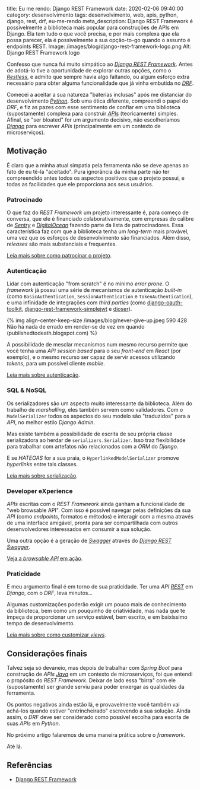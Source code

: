 title: Eu me rendo: Django REST Framework
date: 2020-02-06 09:40:00
category: desenvolvimento
tags: desenvolvimento, web, apis, python, django, rest, drf, eu-me-rendo
meta_description: Django REST Framework é possivelmente a biblioteca mais popular para construções de APIs em Django. Ela tem tudo o que você precisa, e por mais complexa que ela possa parecer, ela é possivelmente a sua opção-to-go quando o assunto é endpoints REST.
Image: /images/blog/django-rest-framework-logo.png
Alt: Django REST Framework logo

Confesso que nunca fui muito simpático ao [_Django REST Framework_](https://www.django-rest-framework.org/ "Visite a página oficial do projeto"). Antes de adotá-lo tive a oportunidade de explorar outras opções, como o [_Restless_]({filename}construindo-apis-em-django-com-restless.md "Leia mais sobre o Restless"), e admito que sempre havia algo faltando, ou algum esforço extra necessário para obter alguma funcionalidade que já vinha embutida no [_DRF_]({tag}drf "Leia mais sobre Django REST Framework").

<!-- PELICAN_END_SUMMARY -->

Comecei a aceitar a sua natureza "baterias inclusas" após me distanciar do desenvolvimento [_Python_]({tag}python "Leia mais sobre Python"). Sob uma ótica diferente, compreendi o papel do _DRF_, e fiz as pazes com esse sentimento de confiar em uma biblioteca (supostamente) complexa para construir [_APIs_]({tag}apis "Leia mais sobre APIs") (teoricamente) simples. Afinal, se "ser bloated" for um argumento decisivo, não escolheríamos [_Django_]({tag}django "Leia mais sobre Django") para escrever _APIs_ (principalmente em um contexto de microserviços).

## Motivação

É claro que a minha atual simpatia pela ferramenta não se deve apenas ao fato de eu tê-la "aceitado". Pura ignorância da minha parte não ter compreendido antes todos os aspectos positivos que o projeto possui, e todas as facilidades que ele proporciona aos seus usuários.

### Patrocinado

O que faz do _REST Framework_ um projeto interessante é, para começo de conversa, que ele é financiado colaborativamente, com empresas do calibre de [_Sentry_](https://getsentry.com/welcome/ "Conheça o Sentry") e [_DigitalOcean_](https://www.digitalocean.com/ "Cloud sem complicação") fazendo parte da lista de patrocinadores. Essa característica faz com que a biblioteca tenha um _long-term_ mais provável, uma vez que os esforços de desenvolvimento são financiados. Além disso, _releases_ são mais substanciais e frequentes.

[Leia mais sobre como patrocinar o projeto](https://fund.django-rest-framework.org/topics/funding/ "Veja mais em Funding").

### Autenticação

Lidar com autenticação "from scratch" é no mínimo _error prone_. O _framework_ já possui uma série de mecanismos de autenticação _built-in_ (como `BasicAuthentication`, `SessionAuthentication` e `TokenAuthentication`), e uma infinidade de integrações com _third parties_ (como [django-oauth-toolkit](https://github.com/jazzband/django-oauth-toolkit "Veja a página do projeto no GitHub"), [django-rest-framework-simplejwt](https://github.com/davesque/django-rest-framework-simplejwt "Biblioteca para adoção de JWT") e [djoser](https://github.com/sunscrapers/djoser "Excelente opção de auth para APIs em Django")).

{% img align-center-keep-size /images/blog/never-give-up.jpeg 590 428 Não há nada de errado em render-se de vez em quando (publishedtodeath.blogspot.com) %}

A possibilidade de mesclar mecanismos num mesmo recurso permite que você tenha uma _API_ _session based_ para o seu _front-end_ em _React_ (por exemplo), e o mesmo recurso ser capaz de servir acessos utilizando _tokens_, para um possível cliente _mobile_.

[Leia mais sobre autenticação](https://www.django-rest-framework.org/api-guide/authentication/ "Veja mais em Authentication").

### SQL & NoSQL

Os serializadores são um aspecto muito interessante da biblioteca. Além do trabalho de _marshalling_, eles também servem como validadores. Com o `ModelSerializer` todos os aspectos do seu modelo são "traduzidos" para a _API_, no melhor estilo _Django Admin_.

Mas existe também a possibilidade de escrita de seu própria classe serializadora ao herdar de `serializers.Serializer`. Isso traz flexibilidade para trabalhar com artefatos não relacionados com a _ORM_ do _Django_.

E se _HATEOAS_ for a sua praia, o `HyperlinkedModelSerializer` promove _hyperlinks_ entre tais classes.

[Leia mais sobre serialização](https://www.django-rest-framework.org/api-guide/serializers/ "Veja mais em Serializers").

### Developer eXperience

_APIs_ escritas com o _REST Framework_ ainda ganham a funcionalidade de "web browsable API". Com isso é possível navegar pelas definições da sua _API_ (como _endpoints_, formatos e métodos) e interagir com a mesma através de uma interface amigável, pronta para ser compartilhada com outros desenvolvedores interessados em consumir a sua solução.

Uma outra opção é a geração de [_Swagger_]({tag}swagger "Leia mais sobre Swagger") através do [_Django REST Swagger_](https://django-rest-swagger.readthedocs.io/en/latest/ "Leia a documentação do projeto").

[Veja a _browsable API_ em ação](https://restframework.herokuapp.com/ "Visite a aplicação de exemplo da documentação oficial").

### Praticidade

E meu argumento final é em torno de sua praticidade. Ter uma _API_ [_REST_]({tag}rest "Leia mais sobre REST") em _Django_, com o _DRF_, leva minutos...

Algumas customizações poderão exigir um pouco mais de conhecimento da biblioteca, bem como um pouquinho de criatividade, mas nada que te impeça de proporcionar um serviço estável, bem escrito, e em baixíssimo tempo de desenvolvimento.

[Leia mais sobre como customizar _views_](https://www.django-rest-framework.org/api-guide/generic-views/#customizing-the-generic-views "Veja mais em Customizing the generic views").

## Considerações finais

Talvez seja só devaneio, mas depois de trabalhar com _Spring Boot_ para construção de _APIs_ [_Java_]({tag}java "(não) leia mais sobre Java") em um contexto de microserviços, foi que entendi o propósito do _REST Framework_. Deixar de lado essa "birra" com ele (supostamente) ser grande serviu para poder enxergar as qualidades da ferramenta.

Os pontos negativos ainda estão lá, e provavelmente você também vai achá-los quando estiver "entrincheirado" escrevendo a sua solução. Ainda assim, o _DRF_ deve ser considerado como possível escolha para escrita de suas _APIs_ em _Python_.

No próximo artigo falaremos de uma maneira prática sobre o _framework_.

Até lá.

## Referências

- [Django REST Framework](https://www.django-rest-framework.org/)
